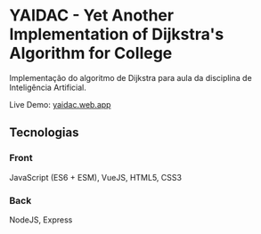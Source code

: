 # YAIDAC - Yet Another Implementation of Dijkstra's Algorithm for College
Implementação do algoritmo de Dijkstra para aula da disciplina de Inteligência Artificial.

Live Demo: [yaidac.web.app](https://yaidac.web.app)

## Tecnologias
### Front
JavaScript (ES6 + ESM), VueJS, HTML5, CSS3
### Back
NodeJS, Express
